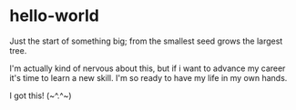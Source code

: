 # hello-world
Just the start of something big; from the smallest seed grows the largest tree.

I'm actually kind of nervous about this, but if i want to advance my career it's time to learn a new skill.
I'm so ready to have my life in my own hands.

I got this! (~^.^~)

